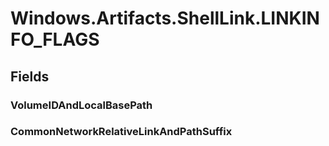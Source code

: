 ﻿


# Windows.Artifacts.ShellLink.LINKINFO_FLAGS

## Fields

### VolumeIDAndLocalBasePath

### CommonNetworkRelativeLinkAndPathSuffix
